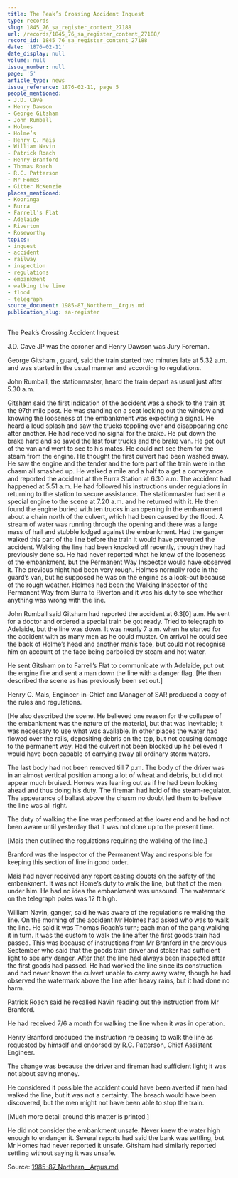 ```yaml
---
title: The Peak’s Crossing Accident Inquest
type: records
slug: 1845_76_sa_register_content_27188
url: /records/1845_76_sa_register_content_27188/
record_id: 1845_76_sa_register_content_27188
date: '1876-02-11'
date_display: null
volume: null
issue_number: null
page: '5'
article_type: news
issue_reference: 1876-02-11, page 5
people_mentioned:
- J.D. Cave
- Henry Dawson
- George Gitsham
- John Rumball
- Holmes
- Holme’s
- Henry C. Mais
- William Navin
- Patrick Roach
- Henry Branford
- Thomas Roach
- R.C. Patterson
- Mr Homes
- Gitter McKenzie
places_mentioned:
- Kooringa
- Burra
- Farrell’s Flat
- Adelaide
- Riverton
- Roseworthy
topics:
- inquest
- accident
- railway
- inspection
- regulations
- embankment
- walking the line
- flood
- telegraph
source_document: 1985-87_Northern__Argus.md
publication_slug: sa-register
---
```


The Peak’s Crossing Accident Inquest

J.D. Cave JP was the coroner and Henry Dawson was Jury Foreman.

George Gitsham , guard, said the train started two  minutes late at 5.32 a.m. and was started in the usual manner and according to regulations.

John Rumball, the stationmaster, heard the train depart as usual just after 5.30 a.m.

Gitsham said the first indication of the accident was a shock to the train at the 97th mile post.  He was standing on a seat looking out the window and knowing the looseness of the embankment was expecting a signal.  He heard a loud splash and saw the trucks toppling over and disappearing one after another.  He had received no signal for the brake.  He put down the brake hard and so saved the last four trucks and the brake van.  He got out of the van and went to see to his mates.  He could not see them for the steam from the engine.  He thought the first culvert had been washed away.  He saw the engine and the tender and the fore part of the train were in the chasm all smashed up.  He walked a mile and a half to a get a conveyance and reported the accident at the Burra Station at 6.30 a.m.  The accident had happened at 5.51 a.m.  He had followed his instructions under regulations in returning to the station to secure assistance.  The stationmaster had sent a special engine to the scene at 7.20 a.m. and he returned with it.  He then found the engine buried with ten trucks in an opening in the embankment about a chain north of the culvert, which had been caused by the flood.  A stream of water was running through the opening and there was a large mass of hail and stubble lodged against the embankment.  Had the ganger walked this part of the line before the train it would have prevented the accident.  Walking the line had been knocked off recently, though they had previously done so.  He had never reported what he knew of the looseness of the embankment, but the Permanent Way Inspector would have observed it. The previous night had been very rough.  Holmes normally rode in the guard’s van, but he supposed he was on the engine as a look-out because of the rough weather.  Holmes had been the Walking Inspector of the Permanent Way from Burra to Riverton and it was his duty to see whether anything was wrong with the line.

John Rumball said Gitsham had reported the accident at 6.3[0] a.m. He sent for a doctor and ordered a special train be got ready.  Tried to telegraph to Adelaide, but the line was down.  It was nearly 7 a.m. when he started for the accident with as many men as he could muster.  On arrival he could see the back of Holme’s head and another man’s face, but could not recognise him on account of the face being parboiled by steam and hot water.

He sent Gitsham on to Farrell’s Flat to communicate with Adelaide, put out the engine fire and sent a man down the line with a danger flag.  [He then described the scene as has previously been set out.]

Henry C. Mais, Engineer-in-Chief and Manager of SAR produced a copy of the rules and regulations.

[He also described the scene.  He believed one reason for the collapse of the embankment was the nature of the material, but that was inevitable; it was necessary to use what was available.  In other places the water had flowed over the rails, depositing debris on the top, but not causing damage to the permanent way.  Had the culvert not been blocked up he believed it would have been capable of carrying away all ordinary storm waters.

The last body had not been removed till 7 p.m.  The body of the driver was in an almost vertical position among a lot of wheat and debris, but did not appear much bruised.  Homes was leaning out as if he had been looking ahead and thus doing his duty.  The fireman had hold of the steam-regulator.  The appearance of ballast above the chasm no doubt led them to believe the line was all right.

The duty of walking the line was performed at the lower end and he had not been aware until yesterday that it was not done up to the present time.

[Mais then outlined the regulations requiring the walking of the line.]

Branford was the Inspector of the Permanent Way and responsible for keeping this section of line in good order.

Mais had never received any report casting doubts on the safety of the embankment.  It was not Home’s duty to walk the line, but that of the men under him.  He had no idea the embankment was unsound.  The watermark on the telegraph poles was 12 ft high.

William Navin, ganger, said he was aware of the regulations re walking the line.  On the morning of the accident Mr Holmes had asked who was to walk the line. He said it was Thomas Roach’s turn; each man of the gang walking it in turn.  It was the custom to walk the line after the first goods train had passed.  This was because of instructions from Mr Branford in the previous September who said that the goods train driver and stoker had sufficient light to see any danger.  After that the line had always been inspected after the first goods had passed.  He had worked the line since its construction and had never known the culvert unable to carry away water, though he had observed the watermark above the line after heavy rains, but it had done no harm.

Patrick Roach said he recalled Navin reading out the instruction from Mr Branford.

He had received 7/6 a month for walking the line when it was in operation.

Henry Branford produced the instruction re ceasing to walk the line as requested by himself  and endorsed by R.C. Patterson, Chief Assistant Engineer.

The change was because the driver and fireman had sufficient light; it was not about saving money.

He considered it possible the accident could have been averted if men had walked the line, but it was not a certainty.  The breach would have been discovered, but the men might not have been able to stop the train.

[Much more detail around this matter is printed.]

He did not consider the embankment unsafe.  Never knew the water high enough to endanger it.  Several reports had said the bank was settling, but Mr Homes had never reported it unsafe.  Gitsham had similarly reported settling without saying it was unsafe.

Source: [1985-87_Northern__Argus.md](/downloads/markdown/1985-87_Northern__Argus.md)
